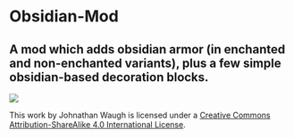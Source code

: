 # Obsidian-Mod
A mod which adds obsidian armor (in enchanted and non-enchanted variants), plus a few simple obsidian-based decoration blocks.
---

![](https://i.creativecommons.org/l/by-sa/4.0/88x31.png)

This work by Johnathan Waugh  is licensed under a [Creative Commons Attribution-ShareAlike 4.0 International License](http://creativecommons.org/licenses/by-sa/4.0/).


